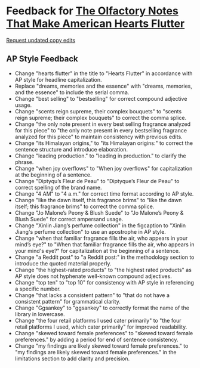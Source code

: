 # Feedback for [The Olfactory Notes That Make American Hearts Flutter](https://gracejiang0612.github.io/olfactory-families/)

[Request updated copy edits](https://github.com/jsoma/data-studio-projects-2024/issues/new/choose)

## AP Style Feedback

- Change "hearts flutter" in the title to "Hearts Flutter" in accordance with AP style for headline capitalization.
- Replace "dreams, memories and the essence" with "dreams, memories, and the essence" to include the serial comma.
- Change "best selling" to "bestselling" for correct compound adjective usage.
- Change "scents reign supreme, their complex bouquets" to "scents reign supreme; their complex bouquets" to correct the comma splice.
- Change "the only note present in every best selling fragrance analyzed for this piece" to "the only note present in every bestselling fragrance analyzed for this piece" to maintain consistency with previous edits.
- Change "its Himalayan origins," to "its Himalayan origins:" to correct the sentence structure and introduce elaboration.
- Change "leading production." to "leading in production." to clarify the phrase.
- Change "when joy overflows" to "When joy overflows" for capitalization at the beginning of a sentence.
- Change "Diptyqu’s Fleur de Peau" to "Diptyque’s Fleur de Peau" to correct spelling of the brand name.
- Change "4 AM" to "4 a.m." for correct time format according to AP style.
- Change "like the dawn itself, this fragrance brims" to "like the dawn itself; this fragrance brims" to correct the comma splice.
- Change "Jo Malone’s Peony &amp; Blush Suede" to "Jo Malone’s Peony & Blush Suede" for correct ampersand usage.
- Change "Xinlin Jiang’s perfume collection" in the figcaption to "Xinlin Jiang's perfume collection" to use an apostrophe in AP style.
- Change "when that familiar fragrance fills the air, who appears in your mind’s eye?" to "When that familiar fragrance fills the air, who appears in your mind's eye?" for capitalization at the beginning of a sentence.
- Change "a Reddit post" to "a Reddit post:" in the methodology section to introduce the quoted material properly.
- Change "the highest-rated products" to "the highest rated products" as AP style does not hyphenate well-known compound adjectives.
- Change "top ten" to "top 10" for consistency with AP style in referencing a specific number.
- Change "that lacks a consistent pattern" to "that do not have a consistent pattern" for grammatical clarity.
- Change "Ggsankey" to "ggsankey" to correctly format the name of the library in lowercase.
- Change "the four retail platforms I used cater primarily" to "the four retail platforms I used, which cater primarily" for improved readability.
- Change "skewed toward female preferences" to "skewed toward female preferences." by adding a period for end of sentence consistency.
- Change "my findings are likely skewed toward female preferences." to "my findings are likely skewed toward female preferences." in the limitations section to add clarity and precision.